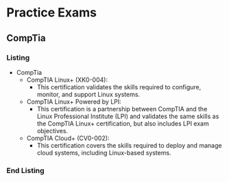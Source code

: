 
<link rel="stylesheet" type="text/css" href="../../style.css">

# Practice Exams
## CompTia
### Listing 

- CompTia
  - CompTIA Linux+ (XK0-004):
    - This certification validates the skills required to configure, monitor, and support Linux systems.
  - CompTIA Linux+ Powered by LPI:
    - This certification is a partnership between CompTIA and the Linux Professional Institute (LPI) and validates the same skills as the CompTIA Linux+ certification, but also includes LPI exam objectives.
  - CompTIA Cloud+ (CV0-002):
    - This certification covers the skills required to deploy and manage cloud systems, including Linux-based systems.

### End Listing
